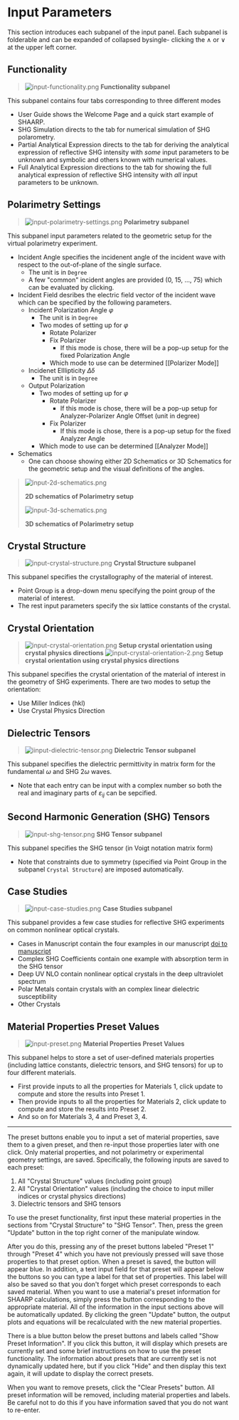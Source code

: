 # Input Parameters
This section introduces each subpanel of the input panel. Each subpanel is folderable and can be expanded of collapsed bysingle- clicking the $\wedge$ or $\vee$ at the upper left corner. 
## Functionality
>![input-functionality.png](img/input-functionality.png)
>**Functionality subpanel**

This subpanel contains four tabs corresponding to three different modes 
- User Guide shows the Welcome Page and a quick start example of SHAARP. 
- SHG Simulation directs to the tab for numerical simulation of SHG polarometry. 
- Partial Analytical Expression directs to the tab for deriving the analytical expression of reflective SHG intensity with _some_ input parameters to be unknown and symbolic and others known with numerical values. 
- Full Analytical Expression directions to the tab for showing the full analytical expression of reflective SHG intensity with _all_ input parameters to be unknown. 
## Polarimetry Settings
>![input-polarimetry-settings.png](img/input-polarimetry-settings.png)
>**Polarimetry subpanel**

This subpanel input parameters related to the geometric setup for the virtual polarimetry experiment. 
- Incident Angle specifies the incidenent angle of the incident wave with respect to the out-of-plane of the single surface. 
	- The unit is in `Degree`
	- A few "common" incident angles are provided (0, 15, ..., 75) which can be evaluated by clicking. 
- Incident Field desribes the electric field vector of the incident wave which can be specified by the following parameters. 
	- Incident Polarization Angle $\varphi$  
		- The unit is in `Degree`
		- Two modes of setting up for $\varphi$  
			- Rotate Polarizer
			- Fix Polarizer
				- If this mode is chose, there will be a pop-up setup for the fixed Polarization Angle 
			- Which mode to use can be determined [[Polarizer Mode]] 
	- Incidenet Elllipticity $\Delta \delta$ 
		- The unit is in `Degree`
	- Output Polarization 
		- Two modes of setting up for $\varphi$  
			- Rotate Polarizer
				- If this mode is chose, there will be a pop-up setup for Analyzer-Polarizer Angle Offset (unit in degree)
			- Fix Polarizer
				- If this mode is chose, there is a pop-up setup for the fixed Analyzer Angle 
		- Which mode to use can be determined [[Analyzer Mode]] 
- Schematics 
	- One can choose showing either 2D Schematics or 3D Schematics for the geometric setup and the visual definitions of the angles. 
>![input-2d-schematics.png](img/input-2d-schematics.png)
>
>**2D schematics of Polarimetry setup**
>
>![input-3d-schematics.png](img/input-3d-schematics.png)
>
>**3D schematics of Polarimetry setup** 

## Crystal Structure
>![input-crystal-structure.png](img/input-crystal-structure.png)
>**Crystal Structure subpanel** 

This subpanel specifies the crystallography of the material of interest. 
- Point Group is a drop-down menu specifying the point group of the material of interest. 
- The rest input parameters specify the six lattice constants of the crystal. 

## Crystal Orientation
>![input-crystal-orientation.png](img/input-crystal-orientation.png)
>**Setup crystal orientation using crystal physics directions** 
>![input-crystal-orientation-2.png](img/input-crystal-orientation-2.png)
>**Setup crystal orientation using crystal physics directions**

This subpanel specifies the crystal orientation of the material of interest in the geometry of SHG experiments.
There are two modes to setup the orientation: 
- Use Miller Indices (hkl) 
- Use Crystal Physics Direction 


## Dielectric Tensors
>![iinput-dielectric-tensor.png](img/input-dielectric-tensor.png)
>**Dielectric Tensor subpanel** 

This subpanel specifies the dielectric permittivity in matrix form for the fundamental $\omega$ and SHG $2\omega$ waves. 
- Note that each entry can be input with a complex number so both the real and imaginary parts of $\varepsilon_{ij}$ can be sepcified.  
## Second Harmonic Generation (SHG) Tensors
>![input-shg-tensor.png](img/input-shg-tensor.png)
>**SHG Tensor subpanel**

This subpanel specifies the SHG tensor (in Voigt notation matrix form)
- Note that constraints due to symmetry (specified via Point Group in the subpanel `Crystal Structure`) are imposed automatically. 
## Case Studies 
>![input-case-studies.png](img/input-case-studies.png)
>**Case Studies subpanel** 

This subpanel provides a few case studies for reflective SHG experiments on common nonlinear optical crystals.
- Cases in Manuscript contain the four examples in our manuscript [doi to manuscript](manuscript) 
- Complex SHG Coefficients contain one example with absorption term in the SHG tensor 
- Deep UV NLO contain nonlinear optical crystals in the deep ultraviolet spectrum
- Polar Metals contain crystals with an complex linear dielectric susceptibility
- Other Crystals  

## Material Properties Preset Values
>![input-preset.png](img/input-preset.png)
>**Material Properties Preset Values** 

This subpanel helps to store a set of user-defined materials properties (including lattice constants, dielectric tensors, and SHG tensors) for up to four different materials. 
- First provide inputs to all the properties for Materials 1, click update to compute and store the results into Preset 1. 
- Then provide inputs to all the properties for Materials 2, click update to compute and store the results into Preset 2. 
- And so on for Materials 3, 4 and Preset 3, 4. 
---
The preset buttons enable you to input a set of material properties, save them to a given preset, and then re-input those properties later with one click. Only material properties, and not polarimetry or experimental geometry settings, are saved. Specifically, the following inputs are saved to each preset:

1. All "Crystal Structure" values (including point group)
2. All "Crystal Orientation" values (including the choice to input miller indices or crystal physics directions)
3. Dielectric tensors and SHG tensors

To use the preset functionality, first input these material properties in the sections from "Crystal Structure" to "SHG Tensor". Then, press the green "Update" button in the top right corner of the manipulate window.

After you do this, pressing any of the preset buttons labeled "Preset 1" through "Preset 4" which you have not previously pressed will save those properties to that preset option. When a preset is saved, the button will appear blue. In addition, a text input field for that preset will appear below the buttons so you can type a label for that set of properties. This label will also be saved so that you don't forget which preset corresponds to each saved material. When you want to use a material's preset information for SHAARP calculations, simply press the button corresponding to the appropriate material. All of the information in the input sections above will be automatically updated. By clicking the green "Update" button, the output plots and equations will be recalculated with the new material properties.

There is a blue button below the preset buttons and labels called "Show Preset Information". If you click this button, it will display which presets are currently set and some brief instructions on how to use the preset functionality. The information about presets that are currently set is not dynamically updated here, but if you click "Hide" and then display this text again, it will update to display the correct presets.

When you want to remove presets, click the "Clear Presets" button. All preset information will be removed, including material properties and labels. Be careful not to do this if you have information saved that you do not want to re-enter.
 